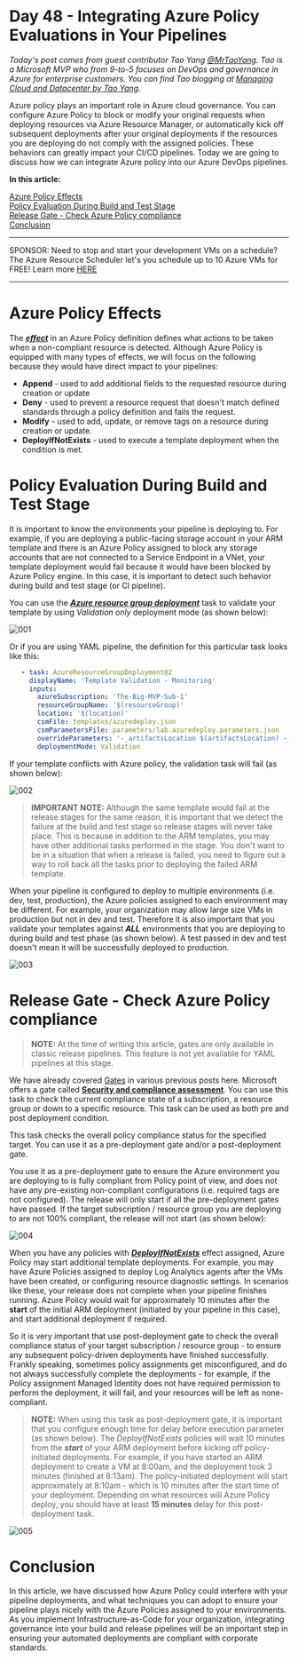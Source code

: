 # Day 48 - Integrating Azure Policy Evaluations in Your Pipelines

*Today's post comes from guest contributor Tao Yang [@MrTaoYang](https://twitter.com/mrtaoyang). Tao is a Microsoft MVP who from 9-to-5 focuses on DevOps and governance in Azure for enterprise customers. You can find Tao blogging at [Managing Cloud and Datacenter by Tao Yang](https://blog.tyang.org/).*

Azure policy plays an important role in Azure cloud governance. You can configure Azure Policy to block or modify your original requests when deploying resources via Azure Resource Manager, or automatically kick off subsequent deployments after your original deployments if the resources you are deploying do not comply with the assigned policies. These behaviors can greatly impact your CI/CD pipelines. Today we are going to discuss how we can integrate Azure policy into our Azure DevOps pipelines.

**In this article:**

[Azure Policy Effects](#azure-policy-effects) </br>
[Policy Evaluation During Build and Test Stage](#policy-evaluation-during-build-and-test-stage) </br>
[Release Gate - Check Azure Policy compliance](#release-gate---check-azure-policy-compliance) </br>
[Conclusion](#conclusion) </br>

***
SPONSOR: Need to stop and start your development VMs on a schedule? The Azure Resource Scheduler let's you schedule up to 10 Azure VMs for FREE! Learn more [HERE](https://azuremarketplace.microsoft.com/en-us/marketplace/apps/lumagatena.resourcescheduler?tab=Overview)
***

# Azure Policy Effects

The [***effect***](https://docs.microsoft.com/en-us/azure/governance/policy/concepts/effects?WT.mc_id=DOP-MVP-5000997) in an Azure Policy definition defines what actions to be taken when a non-compliant resource is detected. Although Azure Policy is equipped with many types of effects, we will focus on the following because they would have direct impact to your pipelines:
* **Append** - used to add additional fields to the requested resource during creation or update
* **Deny** - used to prevent a resource request that doesn't match defined standards through a policy definition and fails the request.
* **Modify** - used to add, update, or remove tags on a resource during creation or update.
* **DeployIfNotExists** - used to execute a template deployment when the condition is met.

# Policy Evaluation During Build and Test Stage

It is important to know the environments your pipeline is deploying to. For example, if you are deploying a public-facing storage account in your ARM template and there is an Azure Policy assigned to block any storage accounts that are not connected to a Service Endpoint in a VNet, your template deployment would fail because it would have been blocked by Azure Policy engine. In this case, it is important to detect such behavior during build and test stage (or CI pipeline).

You can use the [***Azure resource group deployment***](https://docs.microsoft.com/en-us/azure/devops/pipelines/tasks/deploy/azure-resource-group-deployment?view=azure-devops&WT.mc_id=DOP-MVP-5000997) task to validate your template by using *Validation only* deployment mode (as shown below):

 ![001](../images/day48/fig1-arm-template-validation.png)

 Or if you are using YAML pipeline, the definition for this particular task looks like this:

 ~~~YAML
    - task: AzureResourceGroupDeployment@2
      displayName: 'Template Validation - Monitoring'
      inputs:
        azureSubscription: 'The-Big-MVP-Sub-1'
        resourceGroupName: '$(resourceGroup)'
        location: '$(location)'
        csmFile: templates/azuredeploy.json
        csmParametersFile: parameters/lab.azuredeploy.parameters.json
        overrideParameters: '-_artifactsLocation $(artifactsLocation) -_artifactsLocationSasToken $(artifactsLocationSasToken)'
        deploymentMode: Validation
 ~~~

If your template conflicts with Azure policy, the validation task will fail (as shown below):

 ![002](../images/day48/fig2-failed-policy-validation.png)

>**IMPORTANT NOTE:** Although the same template would fail at the release stages for the same reason, it is important that we detect the failure at the build and test stage so release stages will never take place. This is because in addition to the ARM templates, you may have other additional tasks performed in the stage. You don't want to be in a situation that when a release is failed, you need to figure out a way to roll back all the tasks prior to deploying the failed ARM template.

When your pipeline is configured to deploy to multiple environments (i.e. dev, test, production), the Azure policies assigned to each environment may be different. For example, your organization may allow large size VMs in production but not in dev and test. Therefore it is also important that you validate your templates against ***ALL*** environments that you are deploying to during build and test phase (as shown below). A test passed in dev and test doesn't mean it will be successfully deployed to production.

 ![003](../images/day48/fig3-validate-multiple-environments.png)


# Release Gate - Check Azure Policy compliance

>**NOTE:** At the time of writing this article, gates are only available in classic release pipelines. This feature is not yet available for YAML pipelines at this stage.

We have already covered [Gates](https://docs.microsoft.com/en-us/azure/devops/pipelines/release/approvals/index?view=azure-devops&WT.mc_id=DOP-MVP-5000997) in various previous posts here. Microsoft offers a gate called [**Security and compliance assessment**](https://docs.microsoft.com/en-au/azure/devops/pipelines/policies/azure-policy?view=azure-devops&WT.mc_id=DOP-MVP-5000997). You can use this task to check the current compliance state of a subscription, a resource group or down to a specific resource. This task can be used as both pre and post deployment condition.

This task checks the overall policy compliance status for the specified target. You can use it as a pre-deployment gate and/or a post-deployment gate.

You use it as a pre-deployment gate to ensure the Azure environment you are deploying to is fully compliant from Policy point of view, and does not have any pre-existing non-compliant configurations (i.e. required tags are not configured). The release will only start if all the pre-deployment gates have passed. If the target subscription / resource group you are deploying to are not 100% compliant, the release will not start (as shown below):

 ![004](../images/day48/fig4-pre-deployment-gate-failed.png)

When you have any policies with [***DeployIfNotExists***](https://docs.microsoft.com/en-us/azure/governance/policy/concepts/effects?WT.mc_id=DOP-MVP-5000997#deployifnotexists) effect assigned, Azure Policy may start additional template deployments. For example, you may have Azure Policies assigned to deploy Log Analytics agents after the VMs have been created, or configuring resource diagnostic settings. In scenarios like these, your release does not complete when your pipeline finishes running. Azure Policy would wait for approximately 10 minutes after the **start** of the initial ARM deployment (initiated by your pipeline in this case), and start additional deployment if required.

So it is very important that use post-deployment gate to check the overall compliance status of your target subscription / resource group - to ensure any subsequent policy-driven deployments have finished successfully. Frankly speaking, sometimes policy assignments get misconfigured, and do not always successfully complete the deployments - for example, if the Policy assignment Managed Identity does not have required permission to perform the deployment, it will fail, and your resources will be left as none-compliant.

>**NOTE:** When using this task as post-deployment gate, it is important that you configure enough time for delay before execution parameter (as shown below). The *DeployIfNotExists* policies will wait 10 minutes from the ***start*** of your ARM deployment before kicking off policy-initiated deployments. For example, if you have started an ARM deployment to create a VM at 8:00am, and the deployment took 3 minutes (finished at 8:13am). The policy-initiated deployment will start approximately at 8:10am - which is 10 minutes after the start time of your deployment. Depending on what resources will Azure Policy deploy, you should have at least **15 minutes** delay for this post-deployment task.

 ![005](../images/day48/fig5-post-deployment-delay.png)

# Conclusion

In this article, we have discussed how Azure Policy could interfere with your pipeline deployments, and what techniques you can adopt to ensure your pipeline plays nicely with the Azure Policies assigned to your environments. As you implement Infrastructure-as-Code for your organization, integrating governance into your build and release pipelines will be an important step in ensuring your automated deployments are compliant with corporate standards.
